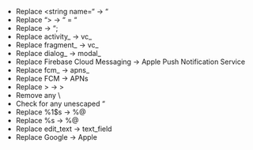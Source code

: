 * Replace <string name=“ → “
* Replace “> → “ = “
* Replace </string> → “;
* Replace activity_ → vc_
* Replace fragment_ → vc_
* Replace dialog_ → modal_
* Replace Firebase Cloud Messaging → Apple Push Notification Service
* Replace fcm_ → apns_
* Replace FCM → APNs
* Replace &gt; → >
* Remove any \
* Check for any unescaped “
* Replace %1$s → %@
* Replace %s → %@
* Replace edit_text → text_field
* Replace Google → Apple
